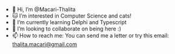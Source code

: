 - 👋 Hi, I’m @Macari-Thalita
- 🐱 I’m interested in Computer Science and cats!
- 🌱 I’m currently learning Delphi and Typescript
- 💞️ I’m looking to collaborate on being here :)
- 📫 How to reach me: You can send me a letter or try this email: thalita.macari@gmail.com

<!---
Macari-Thalita/Macari-Thalita is a ✨ special ✨ repository because its `README.md` (this file) appears on your GitHub profile.
You can click the Preview link to take a look at your changes.
--->

